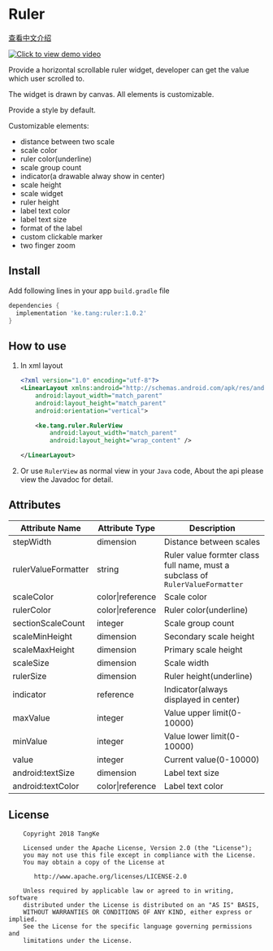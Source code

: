 # Ruler
[查看中文介绍](https://github.com/TangKe/Ruler/blob/master/README.zh-cn.md)

[![Click to view demo video](https://raw.githubusercontent.com/TangKe/Ruler/master/resources/snapshot.png)](https://v.youku.com/v_show/id_XMzY3NTIxNzAxNg==.html?spm=a2h3j.8428770.3416059.1)

Provide a horizontal scrollable ruler widget, developer can get the value which user scrolled to.

The widget is drawn by canvas. All elements is customizable.

Provide a style by default.

Customizable elements:

- distance between two scale
- scale color
- ruler color(underline)
- scale group count
- indicator(a drawable alway show in center)
- scale height
- scale widget
- ruler height
- label text color
- label text size
- format of the label
- custom clickable marker
- two finger zoom

## Install

Add following lines in your app `build.gradle` file

```groovy
dependencies {
  implementation 'ke.tang:ruler:1.0.2'
}
```
## How to use

1. In xml layout

   ```xml
   <?xml version="1.0" encoding="utf-8"?>
   <LinearLayout xmlns:android="http://schemas.android.com/apk/res/android"
       android:layout_width="match_parent"
       android:layout_height="match_parent"
       android:orientation="vertical">
   
       <ke.tang.ruler.RulerView
           android:layout_width="match_parent"
           android:layout_height="wrap_content" />
   
   </LinearLayout>
   ```

2. Or use `RulerView` as normal view in your `Java` code, About the api please view the Javadoc for detail.

## Attributes

| Attribute Name | Attribute Type | Description         |
| ------------------- | ---------------- | ----------------------- |
| stepWidth           | dimension        | Distance between scales |
| rulerValueFormatter | string           | Ruler value formter class full name, must a subclass of  `RulerValueFormatter` |
| scaleColor          | color\|reference | Scale color |
| rulerColor          | color\|reference | Ruler color(underline) |
| sectionScaleCount   | integer          | Scale group count |
| scaleMinHeight      | dimension        | Secondary scale height |
| scaleMaxHeight      | dimension        | Primary scale height |
| scaleSize           | dimension        | Scale width |
| rulerSize           | dimension        | Ruler height(underline) |
| indicator           | reference        | Indicator(always displayed in center) |
| maxValue            | integer          | Value upper limit(0-10000) |
| minValue            | integer          | Value lower limit(0-10000) |
| value               | integer          | Current value(0-10000) |
| android:textSize    | dimension        | Label text size |
| android:textColor   | color\|reference | Label text color |

## License

```
    Copyright 2018 TangKe

    Licensed under the Apache License, Version 2.0 (the "License");
    you may not use this file except in compliance with the License.
    You may obtain a copy of the License at

       http://www.apache.org/licenses/LICENSE-2.0

    Unless required by applicable law or agreed to in writing, software
    distributed under the License is distributed on an "AS IS" BASIS,
    WITHOUT WARRANTIES OR CONDITIONS OF ANY KIND, either express or implied.
    See the License for the specific language governing permissions and
    limitations under the License.
```

   ​

   